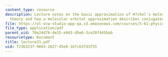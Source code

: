```yaml
---
content_type: resource
description: Lecture notes on the basic approximation of H?ckel's molecular orbital
  theory and how a molecular orbital approximation describes conjugated systems.
file: https://ol-ocw-studio-app-qa.s3.amazonaws.com/courses/5-61-physical-chemistry-fall-2007/f236323f96932627d5e916fc63fd3f55_lecture31.pdf
file_type: application/pdf
parent_uid: 70e24d76-de15-e943-d5e6-3ce28f445bab
resourcetype: Document
title: lecture31.pdf
uid: f236323f-9693-2627-d5e9-16fc63fd3f55
---
```

